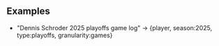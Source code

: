 ## Examples
- "Dennis Schroder 2025 playoffs game log" -> {player, season:2025, type:playoffs, granularity:games}
